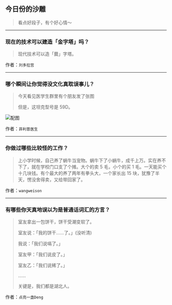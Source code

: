 ## 今日份的沙雕

> 看点好段子，有个好心情～


 
---

### 现在的技术可以建造「金字塔」吗？

> 现代技术可以造「爨」字塔。


作者：`刘多拉宫`

---

### 哪个瞬间让你觉得没文化真耽误事儿？

> 今天看见医学生群里有个朋友发了张图
> 
> 但是，这坦克型号是 59D。



![配图](http://pic2.zhimg.com/70/v2-504539c80c050e776591f8243d9576f1_b.jpg)


作者：`菲利普医生`

---

### 你做过哪些比较怪的工作？

> 上小学时候，自己养了蜗牛当宠物。蜗牛下了小蜗牛，成千上万。实在养不下了，就在学校门口支了个摊。大个的卖 5 毛，小个的买 1 毛。一天能买个十几块钱。有个最大的养了两年有拳头大，一个家长出 15 块，犹豫了半天，愣没舍得卖，又给带回家了。


作者：`wangweison`

---

### 有哪些你天真地误以为是普通话词汇的方言？

> 室友拿出一包饼干，饼干受潮变软了。
> 
> 室友说：「我的饼干……了。」(没听清)
> 
> 我说：「我们说嗝了。」
> 
> 室友甲：「我们说皮了。」
> 
> 室友乙：「我们说稀了。」
> 
> ……
> 
> 关键是，我们都是湖北人。


作者：`点亮一盏Deng`